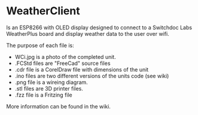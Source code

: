 # WeatherClient
Is an ESP8266 with OLED display designed to connect to a Switchdoc Labs WeatherPlus board and display weather data to the user over wifi.

The purpose of each file is:

-  WCi.jpg is a photo of the completed unit.
- .FCStd files are "FreeCad" source files
- .cdr file is a CorelDraw file with dimensions of the unit
- .ino files are two different versions of the units code (see wiki)
- .png file is a wireing diagram.
- .stl files are 3D printer files.
- .fzz file is a Fritzing file

More information can be found in the wiki.
